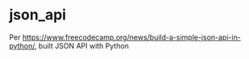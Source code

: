 # json_api

Per https://www.freecodecamp.org/news/build-a-simple-json-api-in-python/, built JSON API with Python
